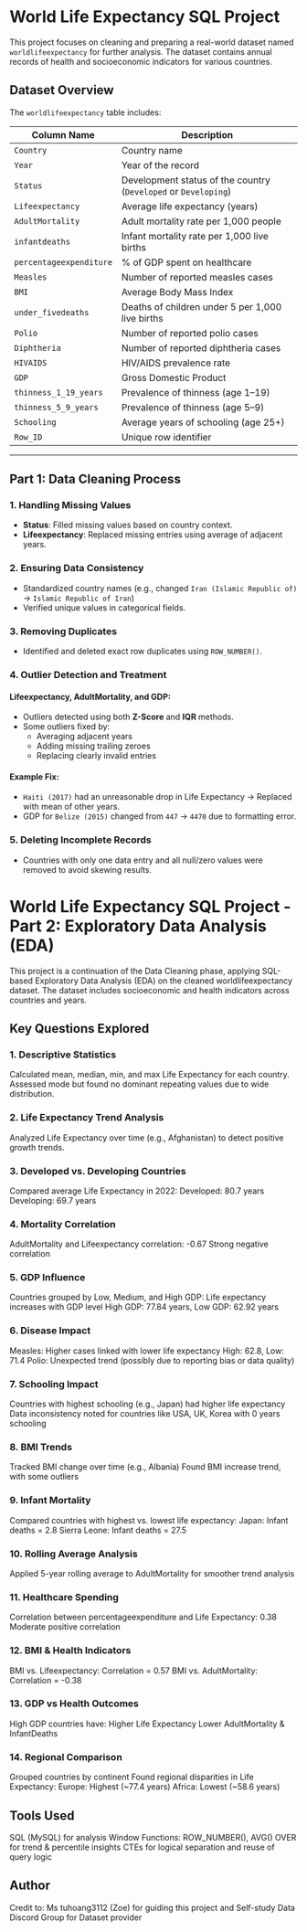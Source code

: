 # World Life Expectancy SQL Project

This project focuses on cleaning and preparing a real-world dataset named `worldlifeexpectancy` for further analysis. The dataset contains annual records of health and socioeconomic indicators for various countries.

## Dataset Overview

The `worldlifeexpectancy` table includes:

| Column Name              | Description                                                                 |
|--------------------------|-----------------------------------------------------------------------------|
| `Country`                | Country name                                                               |
| `Year`                   | Year of the record                                                         |
| `Status`                 | Development status of the country (`Developed` or `Developing`)            |
| `Lifeexpectancy`         | Average life expectancy (years)                                            |
| `AdultMortality`         | Adult mortality rate per 1,000 people                                      |
| `infantdeaths`           | Infant mortality rate per 1,000 live births                                |
| `percentageexpenditure`  | % of GDP spent on healthcare                                               |
| `Measles`                | Number of reported measles cases                                           |
| `BMI`                    | Average Body Mass Index                                                    |
| `under_fivedeaths`       | Deaths of children under 5 per 1,000 live births                           |
| `Polio`                  | Number of reported polio cases                                             |
| `Diphtheria`             | Number of reported diphtheria cases                                        |
| `HIVAIDS`                | HIV/AIDS prevalence rate                                                   |
| `GDP`                    | Gross Domestic Product                                                     |
| `thinness_1_19_years`    | Prevalence of thinness (age 1–19)                                          |
| `thinness_5_9_years`     | Prevalence of thinness (age 5–9)                                           |
| `Schooling`              | Average years of schooling (age 25+)                                       |
| `Row_ID`                 | Unique row identifier                                                      |

---

## Part 1: Data Cleaning Process

### 1. Handling Missing Values
- **Status**: Filled missing values based on country context.
- **Lifeexpectancy**: Replaced missing entries using average of adjacent years.

### 2. Ensuring Data Consistency
- Standardized country names (e.g., changed `Iran (Islamic Republic of)` → `Islamic Republic of Iran`)
- Verified unique values in categorical fields.

### 3. Removing Duplicates
- Identified and deleted exact row duplicates using `ROW_NUMBER()`.

### 4. Outlier Detection and Treatment

#### Lifeexpectancy, AdultMortality, and GDP:
- Outliers detected using both **Z-Score** and **IQR** methods.
- Some outliers fixed by:
  - Averaging adjacent years
  - Adding missing trailing zeroes
  - Replacing clearly invalid entries

#### Example Fix:
- `Haiti (2017)` had an unreasonable drop in Life Expectancy → Replaced with mean of other years.
- GDP for `Belize (2015)` changed from `447` → `4470` due to formatting error.

### 5. Deleting Incomplete Records
- Countries with only one data entry and all null/zero values were removed to avoid skewing results.



# World Life Expectancy SQL Project - Part 2: Exploratory Data Analysis (EDA)

This project is a continuation of the Data Cleaning phase, applying SQL-based Exploratory Data Analysis (EDA) on the cleaned worldlifeexpectancy dataset. The dataset includes socioeconomic and health indicators across countries and years.

## Key Questions Explored

### 1. Descriptive Statistics
Calculated mean, median, min, and max Life Expectancy for each country.
Assessed mode but found no dominant repeating values due to wide distribution.

### 2. Life Expectancy Trend Analysis
Analyzed Life Expectancy over time (e.g., Afghanistan) to detect positive growth trends.

### 3. Developed vs. Developing Countries
Compared average Life Expectancy in 2022:
Developed: 80.7 years
Developing: 69.7 years

### 4. Mortality Correlation
AdultMortality and Lifeexpectancy correlation: -0.67
Strong negative correlation

### 5. GDP Influence
Countries grouped by Low, Medium, and High GDP:
Life expectancy increases with GDP level
High GDP: 77.84 years, Low GDP: 62.92 years

### 6. Disease Impact
Measles: Higher cases linked with lower life expectancy
High: 62.8, Low: 71.4
Polio: Unexpected trend (possibly due to reporting bias or data quality)

### 7. Schooling Impact
Countries with highest schooling (e.g., Japan) had higher life expectancy
Data inconsistency noted for countries like USA, UK, Korea with 0 years schooling

### 8. BMI Trends
Tracked BMI change over time (e.g., Albania)
Found BMI increase trend, with some outliers

### 9. Infant Mortality
Compared countries with highest vs. lowest life expectancy:
Japan: Infant deaths = 2.8
Sierra Leone: Infant deaths = 27.5

### 10. Rolling Average Analysis
Applied 5-year rolling average to AdultMortality for smoother trend analysis

### 11. Healthcare Spending
Correlation between percentageexpenditure and Life Expectancy: 0.38
Moderate positive correlation

### 12. BMI & Health Indicators
BMI vs. Lifeexpectancy: Correlation = 0.57
BMI vs. AdultMortality: Correlation = -0.38

### 13. GDP vs Health Outcomes
High GDP countries have:
Higher Life Expectancy
Lower AdultMortality & InfantDeaths

### 14. Regional Comparison
Grouped countries by continent
Found regional disparities in Life Expectancy:
Europe: Highest (~77.4 years)
Africa: Lowest (~58.6 years)

## Tools Used
SQL (MySQL) for analysis
Window Functions: ROW_NUMBER(), AVG() OVER for trend & percentile insights
CTEs for logical separation and reuse of query logic

## Author
Credit to: Ms tuhoang3112 (Zoe) for guiding this project and Self-study Data Discord Group for Dataset provider



